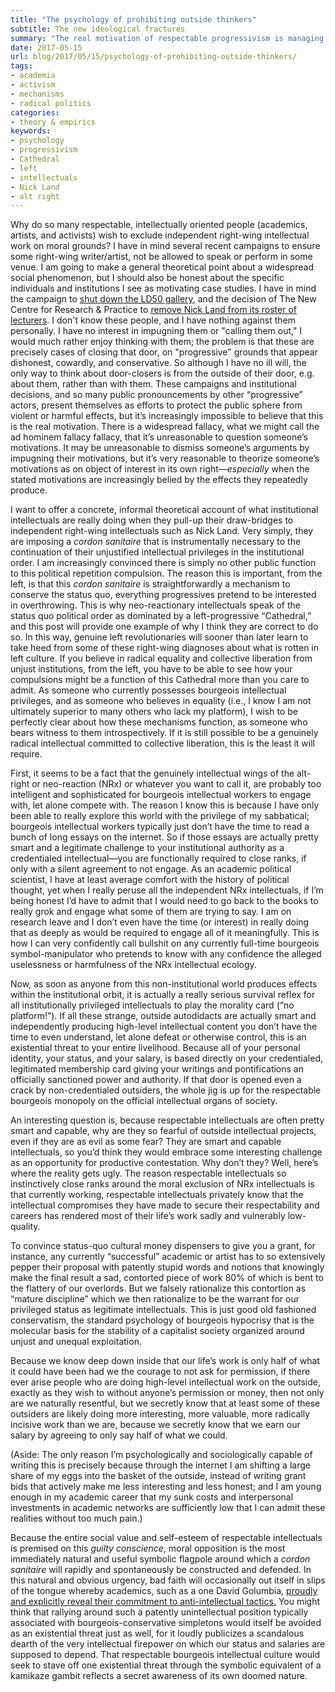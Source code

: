 ```yaml
---
title: "The psychology of prohibiting outside thinkers"
subtitle: The new ideological fractures
summary: "The real motivation of respectable progressivism is managing guilty conscience and conserving bourgeois privileges; how to theorize the Cathedral from the revolutionary left; understanding the suicide bombing of anti-intellectual intellectuals."
date: 2017-05-15
url: blog/2017/05/15/psychology-of-prohibiting-outside-thinkers/
tags:
- academia
- activism
- mechanisms
- radical politics
categories:
- theory & empirics
keywords:
- psychology
- progressivism
- Cathedral
- left
- intellectuals
- Nick Land
- alt right
---
```


Why do so many respectable, intellectually oriented people (academics, artists, and activists) wish to exclude independent right-wing intellectual work on moral grounds? I have in mind several recent campaigns to ensure some right-wing writer/artist, not be allowed to speak or perform in some venue. I am going to make a general theoretical point about a widespread social phenomenon, but I should also be honest about the specific individuals and institutions I see as motivating case studies. I have in mind the campaign to [shut down the LD50 gallery](https://shutdownld50.tumblr.com/), and the decision of The New Centre for Research & Practice to [remove Nick Land from its roster of lecturers](https://www.facebook.com/thenewcentre/posts/644026572465531). I don't know these people, and I have nothing against them personally. I have no interest in impugning them or "calling them out," I would much rather enjoy thinking with them; the problem is that these are precisely cases of closing that door, on "progressive" grounds that appear dishonest, cowardly, and conservative. So although I have no ill will, the only way to think about door-closers is from the outside of their door, e.g. about them, rather than with them. These campaigns and institutional decisions, and so many public pronouncements by other “progressive” actors, present themselves as efforts to protect the public sphere from violent or harmful effects, but it’s increasingly impossible to believe that this is the real motivation. There is a widespread fallacy, what we might call the ad hominem fallacy fallacy, that it’s unreasonable to question someone’s motivations. It may be unreasonable to dismiss someone’s arguments by impugning their motivations, but it’s very reasonable to theorize someone’s motivations as on object of interest in its own right—*especially* when the stated motivations are increasingly belied by the effects they repeatedly produce.

I want to offer a concrete, informal theoretical account of what institutional intellectuals are really doing when they pull-up their draw-bridges to independent right-wing intellectuals such as Nick Land. Very simply, they are imposing a *cordon sanitaire* that is instrumentally necessary to the continuation of their unjustified intellectual privileges in the institutional order. I am increasingly convinced there is simply no other public function to this political repetition compulsion. The reason this is important, from the left, is that this *cordon sanitaire* is straightforwardly a mechanism to conserve the status quo, everything progressives pretend to be interested in overthrowing. This is why neo-reactionary intellectuals speak of the status quo political order as dominated by a left-progressive “Cathedral,” and this post will provide one example of why I think they are correct to do so. In this way, genuine left revolutionaries will sooner than later learn to take heed from some of these right-wing diagnoses about what is rotten in left culture. If you believe in radical equality and collective liberation from unjust institutions, from the left, you have to be able to see how your compulsions might be a function of this Cathedral more than you care to admit. As someone who currently possesses bourgeois intellectual privileges, and as someone who believes in equality (i.e., I know I am not ultimately superior to many others who lack my platform), I wish to be perfectly clear about how these mechanisms function, as someone who bears witness to them introspectively. If it is still possible to be a genuinely radical intellectual committed to collective liberation, this is the least it will require.

First, it seems to be a fact that the genuinely intellectual wings of the alt-right or neo-reaction (NRx) or whatever you want to call it, are probably too intelligent and sophisticated for bourgeois intellectual workers to engage with, let alone compete with. The reason I know this is because I have only been able to really explore this world with the privilege of my sabbatical; bourgeois intellectual workers typically just don’t have the time to read a bunch of long essays on the internet. So if those essays are actually pretty smart and a legitimate challenge to your institutional authority as a credentialed intellectual—you are functionally required to close ranks, if only with a silent agreement to not engage. As an academic political scientist, I have at least average comfort with the history of political thought, yet when I really peruse all the independent NRx intellectuals, if I’m being honest I’d have to admit that I would need to go back to the books to really grok and engage what some of them are trying to say. I am on research leave and I don’t even have the time (or interest) in really doing that as deeply as would be required to engage all of it meaningfully. This is how I can very confidently call bullshit on any currently full-time bourgeois symbol-manipulator who pretends to know with any confidence the alleged uselessness or harmfulness of the NRx intellectual ecology.

Now, as soon as anyone from this non-institutional world produces effects within the institutional orbit, it is actually a really serious survival reflex for all institutionally privileged intellectuals to play the morality card (“no platform!”). If all these strange, outside autodidacts are actually smart and independently producing high-level intellectual content you don’t have the time to even understand, let alone defeat or otherwise control, this is an existential threat to your entire livelihood. Because all of your personal identity, your status, and your salary, is based directly on your credentialed, legitimated membership card giving your writings and pontifications an officially sanctioned power and authority. If that door is opened even a crack by non-credentialed outsiders, the whole jig is up for the respectable bourgeois monopoly on the official intellectual organs of society.

An interesting question is, because respectable intellectuals are often pretty smart and capable, why are they so fearful of outside intellectual projects, even if they are as evil as some fear? They are smart and capable intellectuals, so you’d think they would embrace some interesting challenge as an opportunity for productive contestation. Why don’t they? Well, here’s where the reality gets ugly. The reason respectable intellectuals so instinctively close ranks around the moral exclusion of NRx intellectuals is that currently working, respectable intellectuals privately know that the intellectual compromises they have made to secure their respectability and careers has rendered most of their life’s work sadly and vulnerably low-quality.

To convince status-quo cultural money dispensers to give you a grant, for instance, any currently “successful” academic or artist has to so extensively pepper their proposal with patently stupid words and notions that knowingly make the final result a sad, contorted piece of work 80% of which is bent to the flattery of our overlords. But we falsely rationalize this contortion as “mature discipline” which we then rationalize to be the warrant for our privileged status as legitimate intellectuals. This is just good old fashioned conservatism, the standard psychology of bourgeois hypocrisy that is the molecular basis for the stability of a capitalist society organized around unjust and unequal exploitation.

Because we know deep down inside that our life’s work is only half of what it could have been had we the courage to not ask for permission, if there ever arise people who are doing high-level intellectual work on the outside, exactly as they wish to without anyone’s permission or money, then not only are we naturally resentful, but we secretly know that at least some of these outsiders are likely doing more interesting, more valuable, more radically incisive work than we are, because we secretly know that we earn our salary by agreeing to only say half of what we could.

(Aside: The only reason I’m psychologically and sociologically capable of writing this is precisely because through the internet I am shifting a large share of my eggs into the basket of the outside, instead of writing grant bids that actively make me less interesting and less honest; and I am young enough in my academic career that my sunk costs and interpersonal investments in academic networks are sufficiently low that I can admit these realities without too much pain.)

Because the entire social value and self-esteem of respectable intellectuals is premised on this *guilty conscience*, moral opposition is the most immediately natural and useful symbolic flagpole around which a *cordon sanitaire* will rapidly and spontaneously be constructed and defended. In this natural and obvious urgency, bad faith will occasionally out itself in slips of the tongue whereby academics, such as a one David Golumbia, [proudly and explicitly reveal their commitment to anti-intellectual tactics.](https://twitter.com/dgolumbia/status/848538857331191809) You might think that rallying around such a patently unintellectual position typically associated with bourgeois-conservative simpletons would itself be avoided as an existential threat just as well, for it loudly publicizes a scandalous dearth of the very intellectual firepower on which our status and salaries are supposed to depend. That respectable bourgeois intellectual culture would seek to stave off one existential threat through the symbolic equivalent of a kamikaze gambit reflects a secret awareness of its own doomed nature.
